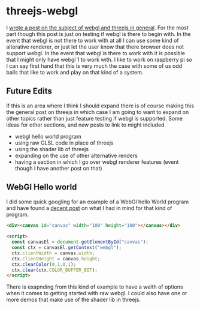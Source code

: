 # threejs-webgl

I [wrote a post on the subject of webgl and threejs in general](https://dustinpfister.github.io/2019/06/11/threejs-webgl/). For the most part though this post is just on testing if webgl is there to begin with. In the event that webgl is not there to work with at all I can use some kind of alterative renderer, or just let the user know that there browser does not support webgl. In the event that webgl is there to work with it is possible that I might only have webgl 1 to work with. I like to work on raspberry pi so I can say first hand that this is very much the case with some of us odd balls that like to work and play on that kind of a system.

## Future Edits

If this is an area where I think I should expand there is of course making this the general post on threejs in which case I am going to want to expand on other topics rather than just feature testing if webgl is supported. Some ideas for other sections, and new posts to link to might included

* webgl hello world program
* using raw GLSL code in place of threejs
* using the shader lib of threejs
* expanding on the use of other alternative renders
* having a section in which I go over webgl renderer features (event though I have another post on that)


## WebGl Hello world

I did some quick googling for an example of a WebGl hello World program and have found a [decent post](https://jameshfisher.com/2017/09/27/webgl-hello-world/) on what I had in mind for that kind of program.

```html
<div><canvas id="canvas" width="100" height="100"></canvas></div>
 
<script>
  const canvasEl = document.getElementById("canvas");
  const ctx = canvasEl.getContext("webgl");
  ctx.clientWidth = canvas.width;
  ctx.clientHeight = canvas.height;
  ctx.clearColor(0,1,0,1);
  ctx.clear(ctx.COLOR_BUFFER_BIT);
</script>
```

There is exapnding from this kind of example to have a welth of options when it comes to getting started with raw webgl. I could also have one or more demos that make use of the shader lib in threejs.

